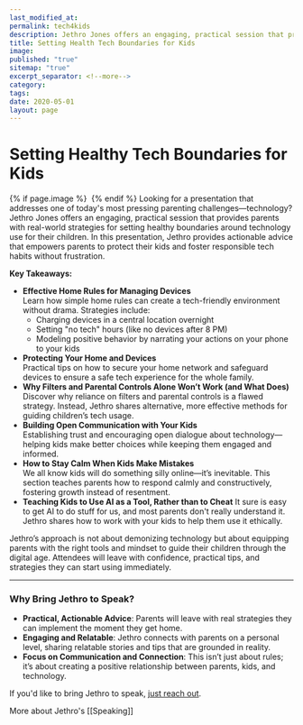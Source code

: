 ```yaml
---
last_modified_at: 
permalink: tech4kids
description: Jethro Jones offers an engaging, practical session that provides parents with real-world strategies for setting healthy boundaries around technology use for their children. In this presentation, Jethro provides actionable advice that empowers parents to protect their kids and foster responsible tech habits without frustration.
title: Setting Health Tech Boundaries for Kids
image: 
published: "true"
sitemap: "true"
excerpt_separator: <!--more-->
category: 
tags: 
date: 2020-05-01
layout: page
---
```

#  Setting Healthy Tech Boundaries for Kids

{% if page.image %} <img src="{{ page.image }}" alt=""> {% endif %}
Looking for a presentation that addresses one of today's most pressing parenting challenges—technology? Jethro Jones offers an engaging, practical session that provides parents with real-world strategies for setting healthy boundaries around technology use for their children. In this presentation, Jethro provides actionable advice that empowers parents to protect their kids and foster responsible tech habits without frustration.

**Key Takeaways:**

- **Effective Home Rules for Managing Devices**  
  Learn how simple home rules can create a tech-friendly environment without drama. Strategies include:
  - Charging devices in a central location overnight
  - Setting "no tech" hours (like no devices after 8 PM)
  - Modeling positive behavior by narrating your actions on your phone to your kids
- **Protecting Your Home and Devices**  
  Practical tips on how to secure your home network and safeguard devices to ensure a safe tech experience for the whole family.
- **Why Filters and Parental Controls Alone Won’t Work (and What Does)**  
  Discover why reliance on filters and parental controls is a flawed strategy. Instead, Jethro shares alternative, more effective methods for guiding children’s tech usage.
- **Building Open Communication with Your Kids**  
  Establishing trust and encouraging open dialogue about technology—helping kids make better choices while keeping them engaged and informed.
- **How to Stay Calm When Kids Make Mistakes**  
  We all know kids will do something silly online—it’s inevitable. This section teaches parents how to respond calmly and constructively, fostering growth instead of resentment.
- **Teaching Kids to Use AI as a Tool, Rather than to Cheat**
  It sure is easy to get AI to do stuff for us, and most parents don't really understand it. Jethro shares how to work with your kids to help them use it ethically.

Jethro’s approach is not about demonizing technology but about equipping parents with the right tools and mindset to guide their children through the digital age. Attendees will leave with confidence, practical tips, and strategies they can start using immediately.

---

### Why Bring Jethro to Speak?

- **Practical, Actionable Advice**: Parents will leave with real strategies they can implement the moment they get home.
- **Engaging and Relatable**: Jethro connects with parents on a personal level, sharing relatable stories and tips that are grounded in reality.
- **Focus on Communication and Connection**: This isn’t just about rules; it’s about creating a positive relationship between parents, kids, and technology.

If you'd like to bring Jethro to speak, [just reach out](mailto:jethro@transformativeprincipal.com).


More about Jethro's [[Speaking]]
